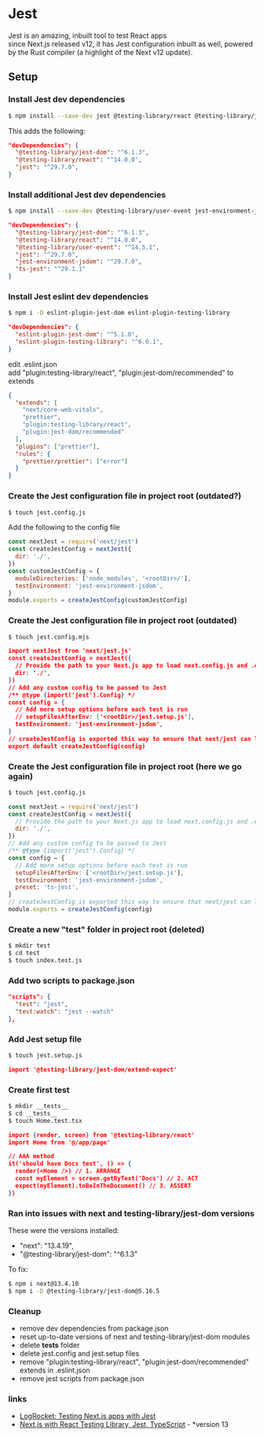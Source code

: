 # Jest

Jest is an amazing, inbuilt tool to test React apps  
since Next.js released v12, it has Jest configuration inbuilt as well, powered by the Rust compiler (a highlight of the Next v12 update).

## Setup

### Install Jest dev dependencies

```bash
$ npm install --save-dev jest @testing-library/react @testing-library/jest-dom
```

This adds the following:

```json
"devDependencies": {
  "@testing-library/jest-dom": "^6.1.3",
  "@testing-library/react": "^14.0.0",
  "jest": "^29.7.0",
}

```

### Install additional Jest dev dependencies

```bash
$ npm install --save-dev @testing-library/user-event jest-environment-jsdom ts-jest
```

```json
"devDependencies": {
  "@testing-library/jest-dom": "^6.1.3",
  "@testing-library/react": "^14.0.0",
  "@testing-library/user-event": "^14.5.1",
  "jest": "^29.7.0",
  "jest-environment-jsdom": "^29.7.0",
  "ts-jest": "^29.1.1"
}

```

### Install Jest eslint dev dependencies

```bash
$ npm i -D eslint-plugin-jest-dom eslint-plugin-testing-library
```

```json
"devDependencies": {
  "eslint-plugin-jest-dom": "^5.1.0",
  "eslint-plugin-testing-library": "^6.0.1",
}

```

edit .eslint.json  
add "plugin:testing-library/react", "plugin:jest-dom/recommended" to extends

```json
{
  "extends": [
    "next/core-web-vitals",
    "prettier",
    "plugin:testing-library/react",
    "plugin:jest-dom/recommended"
  ],
  "plugins": ["prettier"],
  "rules": {
    "prettier/prettier": ["error"]
  }
}
```

### Create the Jest configuration file in project root (outdated?)

```bash
$ touch jest.config.js
```

Add the following to the config file

```js
const nextJest = require('next/jest')
const createJestConfig = nextJest({
  dir: './',
})
const customJestConfig = {
  moduleDirectories: ['node_modules', '<rootDir>/'],
  testEnvironment: 'jest-environment-jsdom',
}
module.exports = createJestConfig(customJestConfig)
```

### Create the Jest configuration file in project root (outdated)

```bash
$ touch jest.config.mjs
```

```json
import nextJest from 'next/jest.js'
const createJestConfig = nextJest({
  // Provide the path to your Next.js app to load next.config.js and .env files in your test environment
  dir: './',
})
// Add any custom config to be passed to Jest
/** @type {import('jest').Config} */
const config = {
  // Add more setup options before each test is run
  // setupFilesAfterEnv: ['<rootDir>/jest.setup.js'],
  testEnvironment: 'jest-environment-jsdom',
}
// createJestConfig is exported this way to ensure that next/jest can load the Next.js config which is async
export default createJestConfig(config)

```

### Create the Jest configuration file in project root (here we go again)

```bash
$ touch jest.config.js
```

```javascript
const nextJest = require('next/jest')
const createJestConfig = nextJest({
  // Provide the path to your Next.js app to load next.config.js and .env files in your test environment
  dir: './',
})
// Add any custom config to be passed to Jest
/** @type {import('jest').Config} */
const config = {
  // Add more setup options before each test is run
  setupFilesAfterEnv: ['<rootDir>/jest.setup.js'],
  testEnvironment: 'jest-environment-jsdom',
  preset: 'ts-jest',
}
// createJestConfig is exported this way to ensure that next/jest can load the Next.js config which is async
module.exports = createJestConfig(config)
```

### Create a new "test" folder in project root (deleted)

```bash
$ mkdir test
$ cd test
$ touch index.test.js
```

### Add two scripts to package.json

```json
"scripts": {
  "test": "jest",
  "test:watch": "jest --watch"
},
```

### Add Jest setup file

```bash
$ touch jest.setup.js
```

```json
import '@testing-library/jest-dom/extend-expect'

```

### Create first test

```bash
$ mkdir __tests__
$ cd __tests__
$ touch Home.test.tsx
```

```json
import {render, screen} from '@testing-library/react'
import Home from '@/app/page'

// AAA method
it('should have Docs text', () => {
  render(<Home />) // 1. ARRANGE
  const myElement = screen.getByText('Docs') // 2. ACT
  expect(myElement).toBeInTheDocument() // 3. ASSERT
})

```

### Ran into issues with next and testing-library/jest-dom versions

These were the versions installed:

- "next": "13.4.19",
- "@testing-library/jest-dom": "^6.1.3"

To fix:

```bash
$ npm i next@13.4.10
$ npm i -D @testing-library/jest-dom@5.16.5
```

### Cleanup

- remove dev dependencies from package.json
- reset up-to-date versions of next and testing-library/jest-dom modules
- delete **tests** folder
- delete jest.config and jest.setup files
- remove "plugin:testing-library/react", "plugin:jest-dom/recommended" extends in .eslint.json
- remove jest scripts from package.json

### links

- [LogRocket: Testing Next.js apps with Jest](https://blog.logrocket.com/testing-next-js-apps-jest/)
- [Next.js with React Testing Library, Jest, TypeScript](https://youtu.be/AS79oJ3Fcf0?si=SfQK-mT3QWdTU4Ck) - \*version 13
